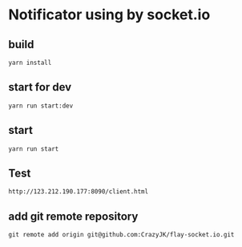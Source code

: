 # Notificator using by socket.io

## build

    yarn install

## start for dev

    yarn run start:dev

## start

    yarn run start

## Test

    http://123.212.190.177:8090/client.html

## add git remote repository

    git remote add origin git@github.com:CrazyJK/flay-socket.io.git
